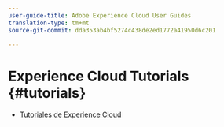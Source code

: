 ```yaml
---
user-guide-title: Adobe Experience Cloud User Guides
translation-type: tm+mt
source-git-commit: dda353ab4bf5274c438de2ed1772a41950d6c201

---
```



# Experience Cloud Tutorials {#tutorials}

+ [Tutoriales de Experience Cloud](home.md)
